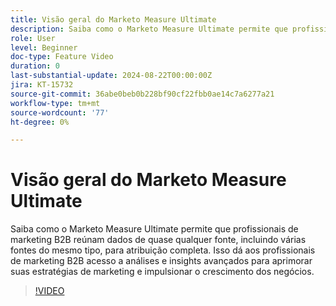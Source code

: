```yaml
---
title: Visão geral do Marketo Measure Ultimate
description: Saiba como o Marketo Measure Ultimate permite que profissionais de marketing B2B reúnam dados de quase qualquer fonte, incluindo várias fontes do mesmo tipo, para atribuição completa.
role: User
level: Beginner
doc-type: Feature Video
duration: 0
last-substantial-update: 2024-08-22T00:00:00Z
jira: KT-15732
source-git-commit: 36abe0beb0b228bf90cf22fbb0ae14c7a6277a21
workflow-type: tm+mt
source-wordcount: '77'
ht-degree: 0%

---
```



# Visão geral do Marketo Measure Ultimate

Saiba como o Marketo Measure Ultimate permite que profissionais de marketing B2B reúnam dados de quase qualquer fonte, incluindo várias fontes do mesmo tipo, para atribuição completa. Isso dá aos profissionais de marketing B2B acesso a análises e insights avançados para aprimorar suas estratégias de marketing e impulsionar o crescimento dos negócios.

>[!VIDEO](https://video.tv.adobe.com/v/3446469/?learn=on&captions=por_br)
